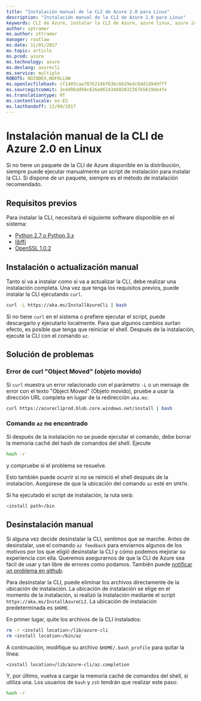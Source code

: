 ```yaml
---
title: "Instalación manual de la CLI de Azure 2.0 para Linux"
description: "Instalación manual de la CLI de Azure 2.0 para Linux"
keywords: CLI de Azure, instalar la CLI de Azure, azure linux, azure instalar linux
author: sptramer
ms.author: sttramer
manager: routlaw
ms.date: 11/01/2017
ms.topic: article
ms.prod: azure
ms.technology: azure
ms.devlang: azurecli
ms.service: multiple
ROBOTS: NOINDEX,NOFOLLOW
ms.openlocfilehash: cf1405cae70762146f63bc6629edc0dd1d949fff
ms.sourcegitcommit: 2e4d0bdd94c626e061434883032367b5619de4fe
ms.translationtype: HT
ms.contentlocale: es-ES
ms.lasthandoff: 12/09/2017
---
```

# <a name="install-azure-cli-20-on-linux-manually"></a>Instalación manual de la CLI de Azure 2.0 en Linux

Si no tiene un paquete de la CLI de Azure disponible en la distribución, siempre puede ejecutar manualmente un script de instalación para instalar la CLI. Si dispone de un paquete, siempre es el método de instalación recomendado.

## <a name="prerequisites"></a>Requisitos previos

Para instalar la CLI, necesitará el siguiente software disponible en el sistema:

* [Python 2.7 o Python 3.x](https://www.python.org/downloads/)
* [libffi](https://sourceware.org/libffi/)
* [OpenSSL 1.0.2](https://www.openssl.org/source/)

## <a name="install-or-update-manually"></a>Instalación o actualización manual

Tanto si va a instalar como si va a actualizar la CLI, debe realizar una instalación completa. Una vez que tenga los requisitos previos, puede instalar la CLI ejecutando `curl`.

```bash
curl -L https://aka.ms/InstallAzureCli | bash
```

Si no tiene `curl` en el sistema o prefiere ejecutar el script, puede descargarlo y ejecutarlo localmente. Para que algunos cambios surtan efecto, es posible que tenga que reiniciar el shell. Después de la instalación, ejecute la CLI con el comando `az`.

## <a name="troubleshooting"></a>Solución de problemas

### <a name="curl-object-moved-error"></a>Error de curl "Object Moved" (objeto movido)

Si `curl` muestra un error relacionado con el parámetro `-L` o un mensaje de error con el texto "Object Moved" (Objeto movido), pruebe a usar la dirección URL completa en lugar de la redirección `aka.ms`:

```bash
curl https://azurecliprod.blob.core.windows.net/install | bash
```

### <a name="az-command-not-found"></a>Comando `az` no encontrado

Si después de la instalación no se puede ejecutar el comando, debe borrar la memoria caché del hash de comandos del shell. Ejecute

```bash
hash -r
```

y compruebe si el problema se resuelve.

Esto también puede ocurrir si no se reinició el shell después de la instalación. Asegúrese de que la ubicación del comando `az` esté en `$PATH`.

Si ha ejecutado el script de instalación, la ruta será:

```bash
<install path>/bin
```

## <a name="unstinall-manually"></a>Desinstalación manual

Si alguna vez decide desinstalar la CLI, sentimos que se marche. Antes de desinstalar, use el comando `az feedback` para enviarnos algunos de los motivos por los que eligió desinstalar la CLI y cómo podemos mejorar su experiencia con ella. Queremos asegurarnos de que la CLI de Azure sea fácil de usar y tan libre de errores como podamos. También puede [notificar un problema en github](https://github.com/Azure/azure-cli/issues).

Para desinstalar la CLI, puede eliminar los archivos directamente de la ubicación de instalación. La ubicación de instalación se elige en el momento de la instalación, si realizó la instalación mediante el script `https://aka.ms/InstallAzureCLI`. La ubicación de instalación predeterminada es `$HOME`.

En primer lugar, quite los archivos de la CLI instalados:

```bash
rm -r <install location>/lib/azure-cli
rm <install location>/bin/az
```

A continuación, modifique su archivo `$HOME/.bash_profile` para quitar la línea:

```
<install location>/lib/azure-cli/az.completion
```

Y, por último, vuelva a cargar la memoria caché de comandos del shell, si utiliza una. Los usuarios de `bash` y `zsh` tendrán que realizar este paso:

```bash
hash -r
```
